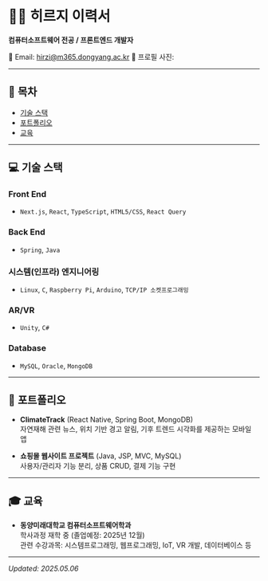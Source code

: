 # 👨‍💻 히르지 이력서
**컴퓨터소프트웨어 전공 / 프론트엔드 개발자**

📧 Email: hirzi@m365.dongyang.ac.kr
📸 프로필 사진:<!-- You can upload your profile image in your GitHub repo and link it here -->

---

## 📌 목차  
- [기술 스택](#-기술-스택)  
- [포트폴리오](#-포트폴리오)  
- [교육](#-교육)  

---

## 💻 기술 스택  

### Front End  
- `Next.js`, `React`, `TypeScript`, `HTML5/CSS`, `React Query`  

### Back End  
- `Spring`, `Java`

### 시스템(인프라) 엔지니어링  
- `Linux`, `C`, `Raspberry Pi`, `Arduino`, `TCP/IP 소켓프로그래밍`

### AR/VR  
- `Unity`, `C#`

### Database  
- `MySQL`, `Oracle`, `MongoDB`


---

## 📁 포트폴리오  

- **ClimateTrack** (React Native, Spring Boot, MongoDB)  
  자연재해 관련 뉴스, 위치 기반 경고 알림, 기후 트렌드 시각화를 제공하는 모바일 앱  

- **쇼핑몰 웹사이트 프로젝트** (Java, JSP, MVC, MySQL)  
  사용자/관리자 기능 분리, 상품 CRUD, 결제 기능 구현  

---

## 🎓 교육  

- **동양미래대학교 컴퓨터소프트웨어학과**  
  학사과정 재학 중 (졸업예정: 2025년 12월)  
  관련 수강과목: 시스템프로그래밍, 웹프로그래밍, IoT, VR 개발, 데이터베이스 등

---

_Updated: 2025.05.06_
